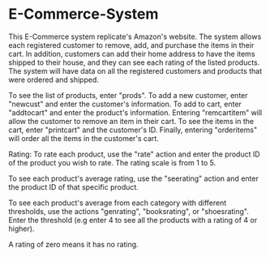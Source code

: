 # E-Commerce-System

This E-Commerce system replicate's Amazon's website. The system allows each registered customer to remove, add, and purchase the items in
their cart. In addition, customers can add their home address to have the items shipped to their house, and they can see each rating of
the listed products. The system will have data on all the registered customers and products that were ordered and shipped.

To see the list of products, enter "prods".
To add a new customer, enter "newcust" and enter the customer's information.
To add to cart, enter "addtocart" and enter the product's information.
Entering "remcartitem" will allow the customer to remove an item in their cart.
To see the items in the cart, enter "printcart" and the customer's ID.
Finally, entering "orderitems" will order all the items in the customer's cart.

Rating:
To rate each product, use the "rate" action and enter the product ID of the
product you wish to rate. The rating scale is from 1 to 5.

To see each product's average rating, use the "seerating" action and enter the
product ID of that specific product.  

To see each product's average from each category with different thresholds, use
the actions "genrating", "booksrating", or "shoesrating". Enter the threshold (e.g
enter 4 to see all the products with a rating of 4 or higher).

A rating of zero means it has no rating.
